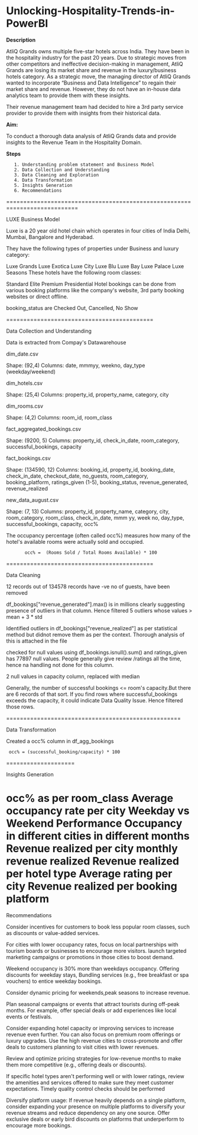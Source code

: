 # Unlocking-Hospitality-Trends-in-PowerBI

**Description**

AtliQ Grands owns multiple five-star hotels across India. They have been in the hospitality industry for the past 20 years. Due to strategic moves from other competitors and ineffective decision-making in management, AtliQ Grands are losing its market share and revenue in the luxury/business hotels category. As a strategic move, the managing director of AtliQ Grands wanted to incorporate “Business and Data Intelligence” to regain their market share and revenue. However, they do not have an in-house data analytics team to provide them with these insights.

Their revenue management team had decided to hire a 3rd party service provider to provide them with insights from their historical data.

**Aim:**

To conduct a thorough data analysis of AtliQ Grands data and provide insights to the Revenue Team in the Hospitality Domain.

**Steps**

       1. Understanding problem statement and Business Model
       2. Data Collection and Understanding
       3. Data Cleaning and Exploration
       4. Data Transformation
       5. Insights Generation
       6. Recommendations
===========================================================================

LUXE Business Model

Luxe is a 20 year old hotel chain which operates in four cities of India Delhi, Mumbai, Bangalore and Hyderabad.

They have the following types of properties under Business and luxury category:

Luxe Grands
Luxe Exotica
Luxe City
Luxe Blu
Luxe Bay
Luxe Palace
Luxe Seasons
These hotels have the following room classes:

Standard
Elite
Premium
Presidential
Hotel bookings can be done from various booking platforms like the company's website, 3rd party booking websites or direct offline.

booking_status are Checked Out, Cancelled, No Show

===========================================

Data Collection and Understanding

Data is extracted from Compay's Datawarehouse

dim_date.csv

Shape: (92,4)
Columns: date, mmmyy, weekno, day_type (weekday/weekend)

dim_hotels.csv

Shape: (25,4)
Columns: property_id, property_name, category, city

dim_rooms.csv

Shape: (4,2)
Columns: room_id, room_class

fact_aggregated_bookings.csv

Shape: (9200, 5) Columns: property_id, check_in_date, room_category, successful_bookings, capacity

fact_bookings.csv

Shape: (134590, 12) Columns: booking_id, property_id, booking_date, check_in_date, checkout_date, no_guests, room_category, booking_platform, ratings_given (1-5), booking_status, revenue_generated, revenue_realized

new_data_august.csv

Shape: (7, 13) Columns: property_id, property_name, category, city, room_category, room_class, check_in_date, mmm yy, week no, day_type, successful_bookings, capacity, occ%

The occupancy percentage (often called occ%) measures how many of the hotel's available rooms were actually sold and occupied.

           occ% =  (Rooms Sold / Total Rooms Available) * 100
===========================================

Data Cleaning

12 records out of 134578 records have -ve no of guests, have been removed

df_bookings["revenue_generated"].max() is in millions clearly suggesting presence of outliers in that column. Hence filtered 5 outliers whose values > mean + 3 * std

Identified outliers in df_bookings["revenue_realized"] as per statistical method but didnot remove them as per the context. Thorough analysis of this is attached in the file

checked for null values using df_bookings.isnull().sum() and ratings_given has 77897 null values. People generally give review /ratings all the time, hence na handling not done for this column.

2 null values in capacity column, replaced with median

Generally, the number of successful bookings <= room's capacity.But there are 6 records of that sort. If you find rows where successful_bookings exceeds the capacity, it could indicate Data Quality Issue. Hence filtered those rows.

===================================================

Data Transformation

Created a occ% column in df_agg_bookings

     occ% = (successful_booking/capacity) * 100
====================

Insights Generation

occ% as per room_class
Average occupancy rate per city
Weekday vs Weekend Performance
Occupancy in different cities in different months
Revenue realized per city
monthly revenue realized
Revenue realized per hotel type
Average rating per city
Revenue realized per booking platform
===============================

Recommendations

Consider incentives for customers to book less popular room classes, such as discounts or value-added services.

For cities with lower occupancy rates, focus on local partnerships with tourism boards or businesses to encourage more visitors. launch targeted marketing campaigns or promotions in those cities to boost demand.

Weekend occupancy is 30% more than weekdays occupancy. Offering discounts for weekday stays, Bundling services (e.g., free breakfast or spa vouchers) to entice weekday bookings.

Consider dynamic pricing for weekends,peak seasons to increase revenue.

Plan seasonal campaigns or events that attract tourists during off-peak months. For example, offer special deals or add experiences like local events or festivals.

Consider expanding hotel capacity or improving services to increase revenue even further. You can also focus on premium room offerings or luxury upgrades. Use the high revenue cities to cross-promote and offer deals to customers planning to visit cities with lower revenues.

Review and optimize pricing strategies for low-revenue months to make them more competitive (e.g., offering deals or discounts).

If specific hotel types aren't performing well or with lower ratings, review the amenities and services offered to make sure they meet customer expectations. Timely quality control checks should be performed

Diversify platform usage: If revenue heavily depends on a single platform, consider expanding your presence on multiple platforms to diversify your revenue streams and reduce dependency on any one source. Offer exclusive deals or early bird discounts on platforms that underperform to encourage more bookings.
